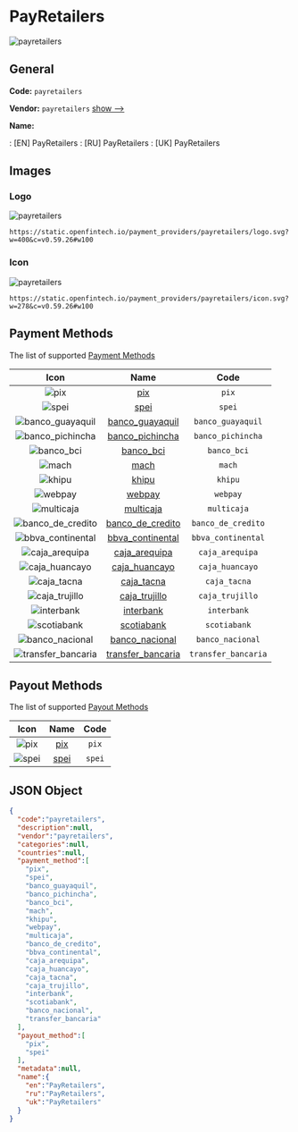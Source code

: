 
# PayRetailers 
![payretailers](https://static.openfintech.io/payment_providers/payretailers/logo.svg?w=400&c=v0.59.26#w100)  

## General 
 
**Code:** `payretailers` 
 
**Vendor:** `payretailers` [show -->](/vendors/payretailers/) 
 
**Name:** 
 
:	[EN] PayRetailers 
:	[RU] PayRetailers 
:	[UK] PayRetailers 
 

## Images 

### Logo 
 
![payretailers](https://static.openfintech.io/payment_providers/payretailers/logo.svg?w=400&c=v0.59.26#w100)  

```
https://static.openfintech.io/payment_providers/payretailers/logo.svg?w=400&c=v0.59.26#w100
```  

### Icon 
 
![payretailers](https://static.openfintech.io/payment_providers/payretailers/icon.svg?w=278&c=v0.59.26#w100)  

```
https://static.openfintech.io/payment_providers/payretailers/icon.svg?w=278&c=v0.59.26#w100
```  

## Payment Methods 
 
The list of supported [Payment Methods](/payment-methods/) 

|Icon|Name|Code| 
|:---:|:---:|:---:| 
|![pix](https://static.openfintech.io/payment_methods/pix/icon.svg?w=278&c=v0.59.26#w100) |[pix](/payment-methods/pix/)|`pix`| 
|![spei](https://static.openfintech.io/payment_methods/spei/icon.svg?w=278&c=v0.59.26#w100) |[spei](/payment-methods/spei/)|`spei`| 
|![banco_guayaquil](https://static.openfintech.io/payment_methods/banco_guayaquil/icon.svg?w=278&c=v0.59.26#w100) |[banco_guayaquil](/payment-methods/banco_guayaquil/)|`banco_guayaquil`| 
|![banco_pichincha](https://static.openfintech.io/payment_methods/banco_pichincha/icon.svg?w=278&c=v0.59.26#w100) |[banco_pichincha](/payment-methods/banco_pichincha/)|`banco_pichincha`| 
|![banco_bci](https://static.openfintech.io/payment_methods/banco_bci/icon.svg?w=278&c=v0.59.26#w100) |[banco_bci](/payment-methods/banco_bci/)|`banco_bci`| 
|![mach](https://static.openfintech.io/payment_methods/mach/icon.png?w=278&c=v0.59.26#w100) |[mach](/payment-methods/mach/)|`mach`| 
|![khipu](https://static.openfintech.io/payment_methods/khipu/icon.svg?w=278&c=v0.59.26#w100) |[khipu](/payment-methods/khipu/)|`khipu`| 
|![webpay](https://static.openfintech.io/payment_methods/webpay/icon.svg?w=278&c=v0.59.26#w100) |[webpay](/payment-methods/webpay/)|`webpay`| 
|![multicaja](https://static.openfintech.io/payment_methods/multicaja/icon.svg?w=278&c=v0.59.26#w100) |[multicaja](/payment-methods/multicaja/)|`multicaja`| 
|![banco_de_credito](https://static.openfintech.io/payment_methods/banco_de_credito/icon.svg?w=278&c=v0.59.26#w100) |[banco_de_credito](/payment-methods/banco_de_credito/)|`banco_de_credito`| 
|![bbva_continental](https://static.openfintech.io/payment_methods/bbva_continental/icon.svg?w=278&c=v0.59.26#w100) |[bbva_continental](/payment-methods/bbva_continental/)|`bbva_continental`| 
|![caja_arequipa](https://static.openfintech.io/payment_methods/caja_arequipa/icon.svg?w=278&c=v0.59.26#w100) |[caja_arequipa](/payment-methods/caja_arequipa/)|`caja_arequipa`| 
|![caja_huancayo](https://static.openfintech.io/payment_methods/caja_huancayo/icon.svg?w=278&c=v0.59.26#w100) |[caja_huancayo](/payment-methods/caja_huancayo/)|`caja_huancayo`| 
|![caja_tacna](https://static.openfintech.io/payment_methods/caja_tacna/icon.svg?w=278&c=v0.59.26#w100) |[caja_tacna](/payment-methods/caja_tacna/)|`caja_tacna`| 
|![caja_trujillo](https://static.openfintech.io/payment_methods/caja_trujillo/icon.svg?w=278&c=v0.59.26#w100) |[caja_trujillo](/payment-methods/caja_trujillo/)|`caja_trujillo`| 
|![interbank](https://static.openfintech.io/payment_methods/interbank/icon.svg?w=278&c=v0.59.26#w100) |[interbank](/payment-methods/interbank/)|`interbank`| 
|![scotiabank](https://static.openfintech.io/payment_methods/scotiabank/icon.svg?w=278&c=v0.59.26#w100) |[scotiabank](/payment-methods/scotiabank/)|`scotiabank`| 
|![banco_nacional](https://static.openfintech.io/payment_methods/banco_nacional/icon.svg?w=278&c=v0.59.26#w100) |[banco_nacional](/payment-methods/banco_nacional/)|`banco_nacional`| 
|![transfer_bancaria](https://static.openfintech.io/payment_methods/transfer_bancaria/icon.svg?w=278&c=v0.59.26#w100) |[transfer_bancaria](/payment-methods/transfer_bancaria/)|`transfer_bancaria`| 
 

## Payout Methods 
 
The list of supported [Payout Methods](/payout-methods/) 

|Icon|Name|Code| 
|:---:|:---:|:---:| 
|![pix](https://static.openfintech.io/payout_methods/pix/icon.svg?w=278&c=v0.59.26#w40) |[pix](payout-methodspix/)|`pix`| 
|![spei](https://static.openfintech.io/payout_methods/spei/icon.svg?w=278&c=v0.59.26#w40) |[spei](payout-methodsspei/)|`spei`| 
 

## JSON Object 

```json
{
  "code":"payretailers",
  "description":null,
  "vendor":"payretailers",
  "categories":null,
  "countries":null,
  "payment_method":[
    "pix",
    "spei",
    "banco_guayaquil",
    "banco_pichincha",
    "banco_bci",
    "mach",
    "khipu",
    "webpay",
    "multicaja",
    "banco_de_credito",
    "bbva_continental",
    "caja_arequipa",
    "caja_huancayo",
    "caja_tacna",
    "caja_trujillo",
    "interbank",
    "scotiabank",
    "banco_nacional",
    "transfer_bancaria"
  ],
  "payout_method":[
    "pix",
    "spei"
  ],
  "metadata":null,
  "name":{
    "en":"PayRetailers",
    "ru":"PayRetailers",
    "uk":"PayRetailers"
  }
}
```  
